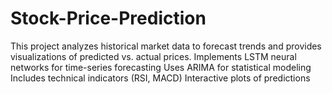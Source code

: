 # Stock-Price-Prediction
 This project analyzes historical market data to forecast trends and provides visualizations of predicted vs. actual prices.  Implements LSTM neural networks for time-series forecasting  Uses ARIMA for statistical modeling  Includes technical indicators (RSI, MACD)  Interactive plots of predictions  
